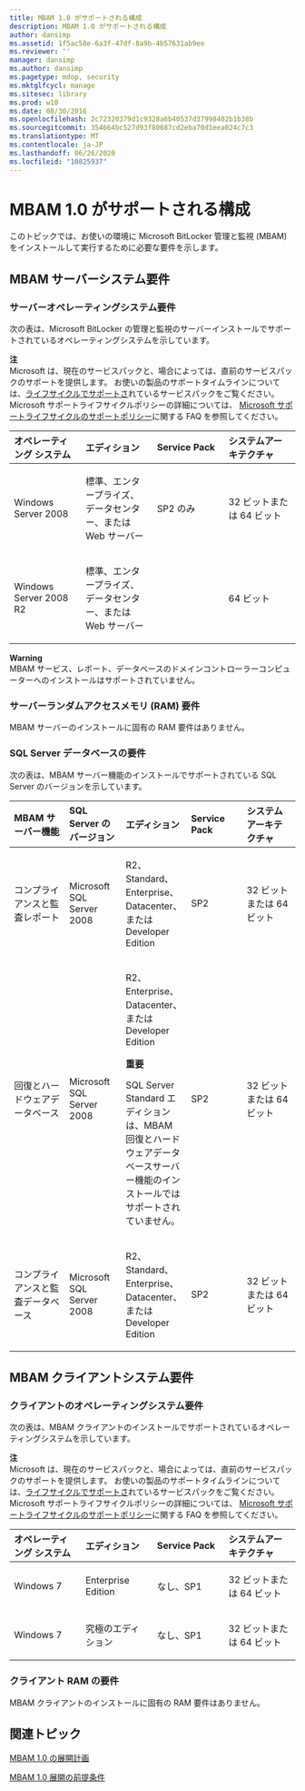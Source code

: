 ```yaml
---
title: MBAM 1.0 がサポートされる構成
description: MBAM 1.0 がサポートされる構成
author: dansimp
ms.assetid: 1f5ac58e-6a3f-47df-8a9b-4b57631ab9ee
ms.reviewer: ''
manager: dansimp
ms.author: dansimp
ms.pagetype: mdop, security
ms.mktglfcycl: manage
ms.sitesec: library
ms.prod: w10
ms.date: 08/30/2016
ms.openlocfilehash: 2c72320379d1c9328a6b40537d37998402b1b38b
ms.sourcegitcommit: 354664bc527d93f80687cd2eba70d1eea024c7c3
ms.translationtype: MT
ms.contentlocale: ja-JP
ms.lasthandoff: 06/26/2020
ms.locfileid: "10825937"
---
```

# MBAM 1.0 がサポートされる構成


このトピックでは、お使いの環境に Microsoft BitLocker 管理と監視 (MBAM) をインストールして実行するために必要な要件を示します。

## <a href="" id="---------mbam-server-system-requirements"></a> MBAM サーバーシステム要件


### サーバーオペレーティングシステム要件

次の表は、Microsoft BitLocker の管理と監視のサーバーインストールでサポートされているオペレーティングシステムを示しています。

**注**  
Microsoft は、現在のサービスパックと、場合によっては、直前のサービスパックのサポートを提供します。 お使いの製品のサポートタイムラインについては、[ライフサイクルでサポートさ](https://go.microsoft.com/fwlink/p/?LinkId=31975)れているサービスパックをご覧ください。 Microsoft サポートライフサイクルポリシーの詳細については、 [Microsoft サポートライフサイクルのサポートポリシー](https://go.microsoft.com/fwlink/p/?LinkId=31976)に関する FAQ を参照してください。



<table>
<colgroup>
<col width="25%" />
<col width="25%" />
<col width="25%" />
<col width="25%" />
</colgroup>
<thead>
<tr class="header">
<th align="left">オペレーティング システム</th>
<th align="left">エディション</th>
<th align="left">Service Pack</th>
<th align="left">システムアーキテクチャ</th>
</tr>
</thead>
<tbody>
<tr class="odd">
<td align="left"><p>Windows Server 2008</p></td>
<td align="left"><p>標準、エンタープライズ、データセンター、または Web サーバー</p></td>
<td align="left"><p>SP2 のみ</p></td>
<td align="left"><p>32 ビットまたは 64 ビット</p></td>
</tr>
<tr class="even">
<td align="left"><p>Windows Server 2008 R2</p></td>
<td align="left"><p>標準、エンタープライズ、データセンター、または Web サーバー</p></td>
<td align="left"></td>
<td align="left"><p>64 ビット</p></td>
</tr>
</tbody>
</table>



**Warning**  
MBAM サービス、レポート、データベースのドメインコントローラーコンピューターへのインストールはサポートされていません。



### <a href="" id="server-random-access-memory--ram--requirements-"></a>サーバーランダムアクセスメモリ (RAM) 要件

MBAM サーバーのインストールに固有の RAM 要件はありません。

### <a href="" id="sql-server-database-requirements-"></a>SQL Server データベースの要件

次の表は、MBAM サーバー機能のインストールでサポートされている SQL Server のバージョンを示しています。

<table>
<colgroup>
<col width="20%" />
<col width="20%" />
<col width="20%" />
<col width="20%" />
<col width="20%" />
</colgroup>
<thead>
<tr class="header">
<th align="left">MBAM サーバー機能</th>
<th align="left">SQL Server のバージョン</th>
<th align="left">エディション</th>
<th align="left">Service Pack</th>
<th align="left">システムアーキテクチャ</th>
</tr>
</thead>
<tbody>
<tr class="odd">
<td align="left"><p>コンプライアンスと監査レポート</p></td>
<td align="left"><p>Microsoft SQL Server 2008 </p></td>
<td align="left"><p>R2、Standard、Enterprise、Datacenter、または Developer Edition</p></td>
<td align="left"><p>SP2</p></td>
<td align="left"><p>32 ビットまたは 64 ビット</p></td>
</tr>
<tr class="even">
<td align="left"><p>回復とハードウェアデータベース</p></td>
<td align="left"><p>Microsoft SQL Server 2008 </p></td>
<td align="left"><p>R2、Enterprise、Datacenter、または Developer Edition</p>
<div class="alert">
<strong>重要</strong><br/><p>SQL Server Standard エディションは、MBAM 回復とハードウェアデータベースサーバー機能のインストールではサポートされていません。</p>
</div>
<div>

</div></td>
<td align="left"><p>SP2</p></td>
<td align="left"><p>32 ビットまたは 64 ビット</p></td>
</tr>
<tr class="odd">
<td align="left"><p>コンプライアンスと監査データベース</p></td>
<td align="left"><p>Microsoft SQL Server 2008 </p></td>
<td align="left"><p>R2、Standard、Enterprise、Datacenter、または Developer Edition</p></td>
<td align="left"><p>SP2</p></td>
<td align="left"><p>32 ビットまたは 64 ビット</p></td>
</tr>
</tbody>
</table>



## <a href="" id="---------mbam-client-system-requirements"></a> MBAM クライアントシステム要件


### クライアントのオペレーティングシステム要件

次の表は、MBAM クライアントのインストールでサポートされているオペレーティングシステムを示しています。

**注**  
Microsoft は、現在のサービスパックと、場合によっては、直前のサービスパックのサポートを提供します。 お使いの製品のサポートタイムラインについては、[ライフサイクルでサポートさ](https://go.microsoft.com/fwlink/p/?LinkId=31975)れているサービスパックをご覧ください。 Microsoft サポートライフサイクルポリシーの詳細については、 [Microsoft サポートライフサイクルのサポートポリシー](https://go.microsoft.com/fwlink/p/?LinkId=31976)に関する FAQ を参照してください。



<table>
<colgroup>
<col width="25%" />
<col width="25%" />
<col width="25%" />
<col width="25%" />
</colgroup>
<thead>
<tr class="header">
<th align="left">オペレーティング システム</th>
<th align="left">エディション</th>
<th align="left">Service Pack</th>
<th align="left">システムアーキテクチャ</th>
</tr>
</thead>
<tbody>
<tr class="odd">
<td align="left"><p>Windows 7</p></td>
<td align="left"><p>Enterprise Edition</p></td>
<td align="left"><p>なし、SP1</p></td>
<td align="left"><p>32 ビットまたは 64 ビット</p></td>
</tr>
<tr class="even">
<td align="left"><p>Windows 7</p></td>
<td align="left"><p>究極のエディション</p></td>
<td align="left"><p>なし、SP1</p></td>
<td align="left"><p>32 ビットまたは 64 ビット</p></td>
</tr>
</tbody>
</table>



### <a href="" id="client-ram-requirements-"></a>クライアント RAM の要件

MBAM クライアントのインストールに固有の RAM 要件はありません。

## 関連トピック


[MBAM 1.0 の展開計画](planning-to-deploy-mbam-10.md)

[MBAM 1.0 展開の前提条件](mbam-10-deployment-prerequisites.md)









